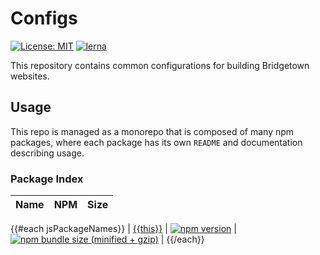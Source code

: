 [comment]: # (NOTE: This file is generated and should not be modify directly. Update `templates/ROOT_README.hbs.md` instead)

# Configs

[![License: MIT](https://img.shields.io/badge/License-MIT-green.svg)](LICENSE.md)
[![lerna](https://img.shields.io/badge/maintained%20with-lerna-cc00ff.svg)](https://lernajs.io/)

This repository contains common configurations for building Bridgetown websites.

## Usage

This repo is managed as a monorepo that is composed of many npm packages, where each package has its own `README` and documentation describing usage.

### Package Index

| Name | NPM | Size |
| ---- | --- | ---- |
{{#each jsPackageNames}}
| [{{this}}](packages/{{this}}) | [![npm version](https://badge.fury.io/js/%40btrb%2F{{this}}.svg)](https://badge.fury.io/js/%40btrb%2F{{this}}) | [![npm bundle size (minified + gzip)](https://img.shields.io/bundlephobia/minzip/@btrb/{{this}}.svg)](https://img.shields.io/bundlephobia/minzip/@btrb/{{this}}.svg) |
{{/each}}
